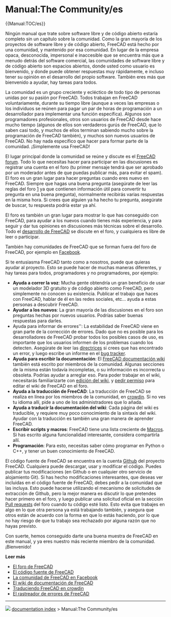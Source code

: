 # Manual:The Community/es
{{Manual:TOC/es}}

Ningún manual que trate sobre software libre y de código abierto estaría completo sin un capítulo sobre la comunidad. Como la gran mayoría de los proyectos de software libre y de código abierto, FreeCAD está hecho por una comunidad, y mantenido por esa comunidad. En lugar de la empresa opaca, desconocida, impersonal e inaccesible que se encuentra más que a menudo detrás del software comercial, las comunidades de software libre y de código abierto son espacios abiertos, donde usted como usuario es bienvenido, y donde puede obtener respuestas muy rápidamente, e incluso tener su opinión en el desarrollo del propio software. También eres más que bienvenido a ayudar, hay tareas para todos.

La comunidad es un grupo creciente y ecléctico de todo tipo de personas unidas por su pasión por FreeCAD. Todos trabajan en FreeCAD voluntariamente, durante su tiempo libre (aunque a veces las empresas o los individuos se reúnen para pagar un par de horas de programación a un desarrollador para implementar una función específica). Algunos son programadores profesionales, otros son usuarios de FreeCAD desde hace mucho tiempo (algunos de ellos son verdaderos gurús de FreeCAD, que lo saben casi todo, y muchos de ellos terminan sabiendo mucho sobre la programación de FreeCAD también), y muchos son nuevos usuarios de FreeCAD. No hay nada específico que hacer para formar parte de la comunidad. ¡Simplemente usa FreeCAD!

El lugar principal donde la comunidad se reúne y discute es el [FreeCAD forum](http://forum.freecadweb.org). Todo lo que necesitas hacer para participar en las discusiones es registrar una cuenta en el foro (tu primer mensaje tendrá que ser aprobado por un moderador antes de que puedas publicar más, para evitar el spam). El foro es un gran lugar para hacer preguntas cuando eres nuevo en FreeCAD. Siempre que hagas una buena pregunta (asegúrate de leer las reglas del foro [1](http://forum.freecadweb.org/viewtopic.php?f=3&t=2264) ya que contienen información útil para convertir tu pregunta en una buena pregunta), normalmente recibirás varias respuestas en la misma hora. Si crees que alguien ya ha hecho tu pregunta, asegúrate de buscar, tu respuesta podría estar ya ahí.

El foro es también un gran lugar para mostrar lo que has conseguido con FreeCAD, para ayudar a los nuevos cuando tienes más experiencia, y para seguir y dar tus opiniones en discusiones más técnicas sobre el desarrollo. Todo el [desarrollo de FreeCAD](http://forum.freecadweb.org/viewforum.php?f=6) se discute en el foro, y cualquiera es libre de leer o participar.

También hay comunidades de FreeCAD que se forman fuera del foro de FreeCAD, por ejemplo en [Facebook](https://www.facebook.com/FreeCAD).

Si te entusiasma FreeCAD tanto como a nosotros, puede que quieras ayudar al proyecto. Esto se puede hacer de muchas maneras diferentes, y hay tareas para todos, programadores y no programadores, por ejemplo:

-   **Ayuda a correr la voz**: Mucha gente obtendría un gran beneficio de usar un modelador 3D gratuito y de código abierto como FreeCAD, pero simplemente no conocen su existencia. Publicar el trabajo que haces con FreeCAD, hablar de él en las redes sociales, etc\... ayuda a estas personas a descubrir FreeCAD.
-   **Ayudar a los nuevos**: La gran mayoría de las discusiones en el foro son preguntas hechas por nuevos usuarios. Podrías saber buenas respuestas para darles.
-   Ayuda para informar de errores\'\': La estabilidad de FreeCAD viene en gran parte de la corrección de errores. Dado que no es posible para los desarrolladores de FreeCAD probar todos los posibles casos de uso, es importante que los usuarios informen de los problemas cuando los detecten. Asegúrate de leer las [directrices](http://forum.freecadweb.org/viewtopic.php?f=3&t=5236) si crees que has encontrado un error, y luego escribe un informe en el [bug tracker](http://www.freecadweb.org/tracker).
-   **Ayuda para escribir la documentación**: El [FreeCAD documentación wiki](http://www.freecadweb.org/wiki) también está escrito por miembros de la comunidad. Algunas secciones de la misma están todavía incompletas, o su información es incorrecta u obsoleta. Podrías ayudar a arreglar eso. Para poder trabajar en el wiki, necesitarás familiarizarte con [edición del wiki](https://www.mediawiki.org/wiki/Help:Editing_pages), y [pedir permiso](http://forum.freecadweb.org/viewforum.php?f=21) para editar el wiki de FreeCAD en el foro.
-   **Ayuda a la traducción de FreeCAD**: La traducción de FreeCAD se realiza en línea por los miembros de la comunidad, en [crowdin](https://crowdin.com/project/freecad). Si no ves tu idioma allí, pide a uno de los administradores que lo añada.
-   **Ayuda a traducir la documentación del wiki**: Cada página del wiki es traducible, y requiere muy poco conocimiento de la sintaxis del wiki. Ayudar con la traducción es también una gran manera de aprender FreeCAD.
-   **Escribir scripts y macros**: FreeCAD tiene una lista creciente de [Macros](Macros_recipes/es.md). Si has escrito alguna funcionalidad interesante, considera compartirla allí.
-   **Programación**: Para esto, necesitas saber cómo programar en Python o C++, y tener un buen conocimiento de FreeCAD.

El código fuente de FreeCAD se encuentra en la cuenta [Github](https://github.com/FreeCAD/FreeCAD) del proyecto FreeCAD. Cualquiera puede descargar, usar y modificar el código. Puedes publicar tus modificaciones (en Github o en cualquier otro servicio de alojamiento Git). Si has hecho modificaciones interesantes, que deseas ver incluidas en el código fuente de FreeCAD, debes pedir a la comunidad que las incluya. Esto puede hacerse utilizando el mecanismo de solicitudes de extracción de Github, pero la mejor manera es discutir lo que pretendes hacer primero en el foro, y luego publicar una solicitud oficial en la sección [Pull requests](http://forum.freecadweb.org/viewforum.php?f=17) del foro cuando tu código esté listo. Esto evita que trabajes en algo en lo que otra persona ya está trabajando también, y asegura que otros están de acuerdo con la forma en que lo estás haciendo, por lo que no hay riesgo de que tu trabajo sea rechazado por alguna razón que no hayas previsto.

Con suerte, hemos conseguido darte una buena muestra de FreeCAD en este manual, y ya eres nuestro más reciente miembro de la comunidad. ¡Bienvenido!

**Leer más**

-   [El foro de FreeCAD](http://forum.freecadweb.org)
-   [El código fuente de FreeCAD](https://github.com/FreeCAD/FreeCAD)
-   [La comunidad de FreeCAD en Facebook](https://www.facebook.com/FreeCAD)
-   [El wiki de documentación de FreeCAD](http://www.freecadweb.org/wiki)
-   [Traduciendo FreeCAD en crowdin](https://crowdin.com/project/freecad)
-   [El rastreador de errores de FreeCAD](http://www.freecadweb.org/tracker)



---
![](images/Right_arrow.png) [documentation index](../README.md) > Manual:The Community/es
